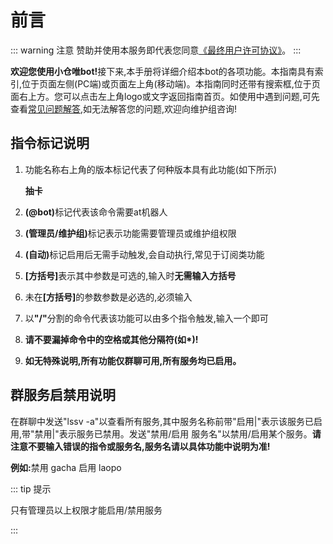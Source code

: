 # 前言

::: warning 注意
赞助并使用本服务即代表您同意[《最终用户许可协议》](/EULA)。
:::

<b>欢迎您使用小仓唯bot!</B>接下来,本手册将详细介绍本bot的各项功能。本指南具有索引,位于页面左侧(PC端)或页面左上角(移动端)。本指南同时还带有搜索框,位于页面右上方。您可以点击左上角logo或文字返回指南首页。如使用中遇到问题,可先查看[常见问题解答](/guide/commonquestion),如无法解答您的问题,欢迎向维护组咨询!

## 指令标记说明

1. 功能名称右上角的版本标记代表了何种版本具有此功能(如下所示)

   <b>抽卡</B><Badge text="轻量" type="tip"/><Badge text="标准" type="tip"/><Badge text="豪华" type="tip"/> 

2. <b>(@bot)</b>标记代表该命令需要at机器人

3. <b>(管理员/维护组)</B>标记表示功能需要管理员或维护组权限

4. <b>(自动)</B>标记启用后无需手动触发,会自动执行,常见于订阅类功能

5. <b>[方括号]</b>表示其中参数是可选的,输入时<b>无需输入方括号</B>  

6. 未在<B>[方括号]</B>的参数参数是必选的,必须输入

7. 以<B>"/"</B>分割的命令代表该功能可以由多个指令触发,输入一个即可

8. <b>请不要漏掉命令中的空格或其他分隔符(如*)!</B>

9. <b>如无特殊说明,所有功能仅群聊可用,所有服务均已启用。</B>

## 群服务启禁用说明

在群聊中发送"lssv -a"以查看所有服务,其中服务名称前带"启用|"表示该服务已启用,带"禁用|"表示服务已禁用。发送"禁用/启用 服务名"以禁用/启用某个服务。<b>请注意不要输入错误的指令或服务名,服务名请以具体功能中说明为准!</B>

<b>例如:</b>禁用 gacha 启用 laopo

::: tip 提示
<p>只有管理员以上权限才能启用/禁用服务</p>
:::